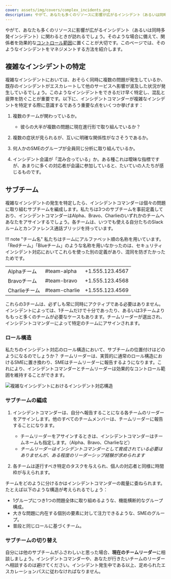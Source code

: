 ```yaml
---
cover: assets/img/covers/complex_incidents.png
description: やがて、あなたも多くのリソースに影響が広がるインシデント（あるいは同時多発インシデント）に関わるときが訪れるでしょう。そのような場合に備えて、関係者を効果的なコントロール範囲に置くことが大切です。このページでは、そのようなインシデントをマネジメントする方法を紹介します。
---
```

やがて、あなたも多くのリソースに影響が広がるインシデント（あるいは同時多発インシデント）に関わるときが訪れるでしょう。そのような場合に備えて、関係者を効果的な[コントロール範囲](../training/glossary.md#span-of-control)に置くことが大切です。このページでは、そのようなインシデントをマネジメントする方法を紹介します。

## 複雑なインシデントの特定

複雑なインシデントにおいては、おそらく同時に複数の問題が発生しているか、既存のインシデントがエスカレートして他のサービスへ影響が波及した状況が発生しているでしょう。このようなインシデントをできるだけ早く特定し、混乱と疲弊を防ぐことが重要です。以下に、インシデントコマンダーが複雑なインシデントを特定する際に意識するであろう重要な点をいくつか挙げます：

1. 複数のチームが関わっているか。
    * 彼らの大半が複数の問題に現在進行形で取り組んでいるか？

1. 複数の症状が見られるが、互いに明確な関係性がなさそうであるか。

1. 何人かのSMEのグループが全員同じ分析に取り組んでいるか。

1. インシデント会議が「混み合っている」か。ある種これは曖昧な指標ですが、あまりに多くの対応者が会議に参加していると、たいていの人たちが感じるものです。

## サブチーム
複雑なインシデントの発生を特定したら、インシデントコマンダーは個々の問題に取り組むサブチームを編成します。私たちは3つのサブチームを事前定義しており、インシデントコマンダーはAlpha、Bravo、Charlieのいずれかのチームへあなたをアサインするでしょう。各チームは、いつでも使える自分たちのSlackルームとカンファレンス通話ブリッジを持っています。

!!! note "チーム名"
    私たちはチームにアルファベット順の名称を用いています。「Redチーム」「Blueチーム」のような名称を用いなかったのは、セキュリティインシデント対応においてこれらを使った別の定義があり、混同を防ぎたかったためです。

| | | |
|-|-|-|
| Alphaチーム | #team-alpha | +1.555.123.4567 |
| Bravoチーム| #team-bravo | +1.555.123.4568 |
| Charlieチーム | #team-charlie | +1.555.123.4569 |

これらの3チームは、必ずしも常に同時にアクティブである必要はありません。インシデントによっては、1チームだけで十分であったり、あるいは3チームよりももっと多くのチームが必要なケースもあります。チームリーダーが選出され、インシデントコマンダーによって特定のチームにアサインされます。

### ロール構造
私たちのインシデント対応のロール構造において、サブチームの位置付けはどのようになるのでしょうか？ チームリーダーは、実質的に通常のロール構造におけるSMEに置き換わり、SMEはチームリーダーに報告するようになります。これにより、インシデントコマンダーとチームリーダーは効果的なコントロール範囲を維持することができます。

![複雑なインシデントにおけるインシデント対応構造](../assets/img/misc/incident_response_roles_sub_teams.png)

### サブチームの編成

1. インシデントコマンダーは、自分へ報告することになる各チームのリーダーをアサインします。他のすべてのチームメンバーは、チームリーダーに報告することになります。
    * チームリーダーをアサインするときは、インシデントコマンダーはチームネームも指定します。（Alpha、Bravo、Charlieなど）
    * _チームリーダーはインシデントコマンダーとして育成されている必要はありませんが、ある程度のリーダーシップ経験が求められます_

1. 各チームは遂行すべき特定のタスクを与えられ、個人の対応者と同様に時間枠が与えられます。

チームをどのように分けるかはインシデントコマンダーの裁量に委ねられます。たとえば以下のような構造が考えられるでしょう：

* 1グループにつき1つの問題全体に取り組めるような、機能横断的なグループ構成。
* 大きな問題に内在する個別の要素に対して注力できるような、SMEのグループ。
* 普段と同じロールに基づくチーム。

### サブチームの切り替え
自分には他のサブチームがふさわしいと思った場合、**現在のチームリーダー**に相談しましょう。インシデントコマンダーや、あなたが行きたいチームのリーダーへ相談するのは避けてください。インシデント発生中である以上、定められたエスカレーションパスに従わなければなりません。
